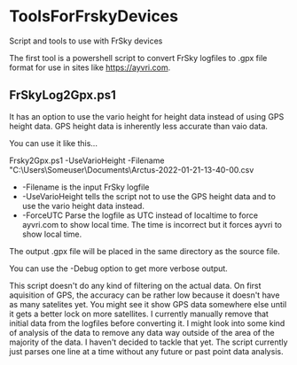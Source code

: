 # ToolsForFrskyDevices
Script and tools to use with FrSky devices

The first tool is a powershell script to convert FrSky logfiles to .gpx file format for use in sites like https://ayvri.com.

## FrSkyLog2Gpx.ps1
It has an option to use the vario height for height data instead of using GPS height data.  GPS height data is inherently less accurate than vaio data.

You can use it like this...

Frsky2Gpx.ps1 -UseVarioHeight -Filename "C:\Users\Someuser\Documents\Arctus-2022-01-21-13-40-00.csv

- -Filename is the input FrSky logfile
- -UseVarioHeight tells the script not to use the GPS height data and to use the vario height data instead.
- -ForceUTC Parse the logfile as UTC instead of localtime to force ayvri.com to show local time.  The time is incorrect but it forces ayvri to show local time.

The output .gpx file will be placed in the same directory as the source file.

You can use the -Debug option to get more verbose output.

This script doesn't do any kind of filtering on the actual data.  On first aquisition of GPS, the accuracy can be rather low because it doesn't have as many satelites yet.  You might see it show GPS data somewhere else until it gets a better lock on more satellites.  I currently manually remove that initial data from the logfiles before converting it.  I might look into some kind of analysis of the data to remove any data way outside of the area of the majority of the data.  I haven't decided to tackle that yet.  The script currently just parses one line at a time without any future or past point data analysis.
